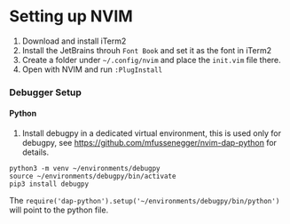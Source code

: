 # Setting up NVIM
1) Download and install iTerm2
2) Install the JetBrains throuh `Font Book` and set it as the font in iTerm2
3) Create a folder under ```~/.config/nvim``` and place the ```init.vim``` file there.
4) Open with NVIM and run ```:PlugInstall```

### Debugger Setup
#### Python
1) Install debugpy in a dedicated virtual environment, this is used only for debugpy, see https://github.com/mfussenegger/nvim-dap-python for details.
```
python3 -m venv ~/environments/debugpy
source ~/environments/debugpy/bin/activate
pip3 install debugpy
```

The ```require('dap-python').setup('~/environments/debugpy/bin/python')``` will point to the python file.
